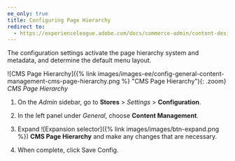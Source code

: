 ```yaml
---
ee_only: true
title: Configuring Page Hierarchy
redirect to:
  - https://experienceleague.adobe.com/docs/commerce-admin/content-design/elements/pages/page-hierarchy.html#configure-page-hierarchy
---
```


The configuration settings activate the page hierarchy system and metadata, and determine the default menu layout.

![CMS Page Hierarchy]({% link images/images-ee/config-general-content-management-cms-page-hierarchy.png %} "CMS Page Hierarchy"){: .zoom}
_CMS Page Hierarchy_

1. On the _Admin_ sidebar, go to **Stores** > _Settings_ > **Configuration**.

1. In the left panel under _General_, choose **Content Management**.

1. Expand ![Expansion selector]({% link images/images/btn-expand.png %}) **CMS Page Hierarchy**  and make any changes that are necessary.

1. When complete, click <span class="btn">Save Config</span>.
